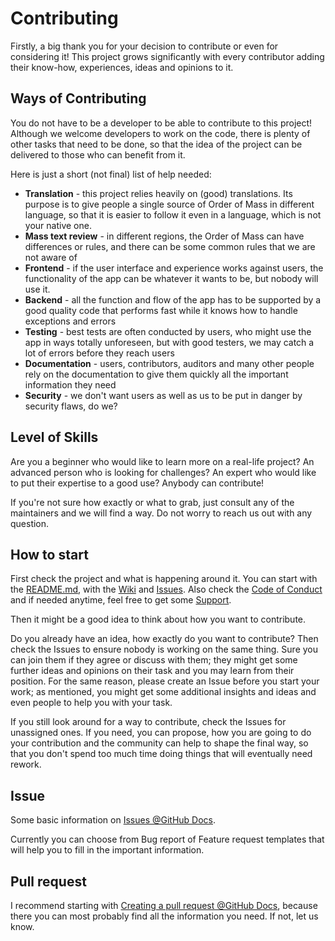# Contributing

Firstly, a big thank you for your decision to contribute or even for considering it! This project grows significantly with every contributor adding their know-how, experiences, ideas and opinions to it.

## Ways of Contributing

You do not have to be a developer to be able to contribute to this project! Although we welcome developers to work on the code, there is plenty of other tasks that need to be done, so that the idea of the project can be delivered to those who can benefit from it.

Here is just a short (not final) list of help needed:

- **Translation** - this project relies heavily on (good) translations. Its purpose is to give people a single source of Order of Mass in different language, so that it is easier to follow it even in a language, which is not your native one.
- **Mass text review** - in different regions, the Order of Mass can have differences or rules, and there can be some common rules that we are not aware of
- **Frontend** - if the user interface and experience works against users, the functionality of the app can be whatever it wants to be, but nobody will use it.
- **Backend** - all the function and flow of the app has to be supported by a good quality code that performs fast while it knows how to handle exceptions and errors
- **Testing** - best tests are often conducted by users, who might use the app in ways totally unforeseen, but with good testers, we may catch a lot of errors before they reach users
- **Documentation** - users, contributors, auditors and many other people rely on the documentation to give them quickly all the important information they need
- **Security** - we don't want users as well as us to be put in danger by security flaws, do we?

## Level of Skills

Are you a beginner who would like to learn more on a real-life project? An advanced person who is looking for challenges? An expert who would like to put their expertise to a good use? Anybody can contribute!

If you're not sure how exactly or what to grab, just consult any of the maintainers and we will find a way. Do not worry to reach us out with any question.

## How to start

First check the project and what is happening around it. You can start with the [README.md](https://github.com/tommander/catholic-mass/blob/main/README.md), with the [Wiki](https://github.com/tommander/catholic-mass/wiki) and [Issues](https://github.com/tommander/catholic-mass/issues). Also check the [Code of Conduct]() and if needed anytime, feel free to get some [Support]().

Then it might be a good idea to think about how you want to contribute.

Do you already have an idea, how exactly do you want to contribute? Then check the Issues to ensure nobody is working on the same thing. Sure you can join them if they agree or discuss with them; they might get some further ideas and opinions on their task and you may learn from their position. For the same reason, please create an Issue before you start your work; as mentioned, you might get some additional insights and ideas and even people to help you with your task.

If you still look around for a way to contribute, check the Issues for unassigned ones. If you need, you can propose, how you are going to do your contribution and the community can help to shape the final way, so that you don't spend too much time doing things that will eventually need rework.

## Issue

Some basic information on [Issues @GitHub Docs](https://docs.github.com/en/issues/tracking-your-work-with-issues/about-issues).

Currently you can choose from Bug report of Feature request templates that will help you to fill in the important information.

## Pull request

I recommend starting with [Creating a pull request @GitHub Docs](https://docs.github.com/en/pull-requests/collaborating-with-pull-requests/proposing-changes-to-your-work-with-pull-requests/creating-a-pull-request), because there you can most probably find all the information you need. If not, let us know.
